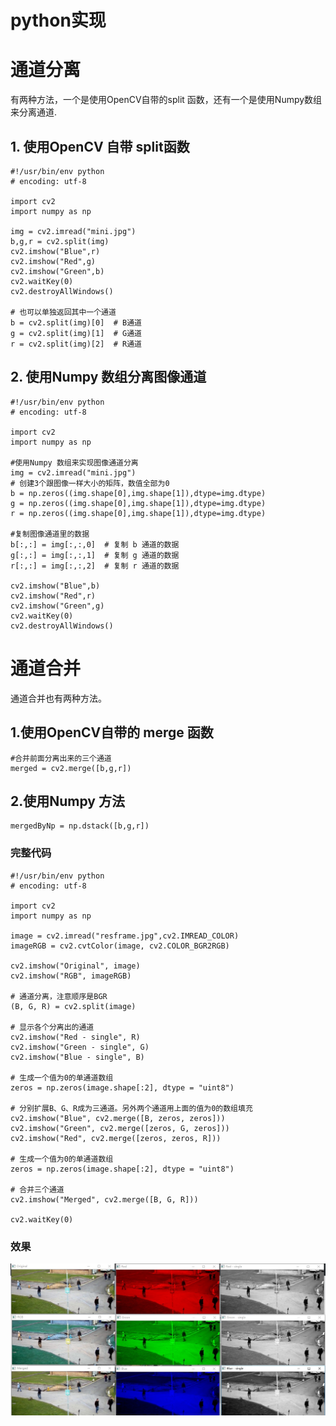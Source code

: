 # python实现

# 通道分离
有两种方法，一个是使用OpenCV自带的split 函数，还有一个是使用Numpy数组来分离通道.

## 1. 使用OpenCV 自带 split函数

```
#!/usr/bin/env python    
# encoding: utf-8    
  
import cv2    
import numpy as np    
  
img = cv2.imread("mini.jpg")  
b,g,r = cv2.split(img)  
cv2.imshow("Blue",r)  
cv2.imshow("Red",g)  
cv2.imshow("Green",b)  
cv2.waitKey(0)  
cv2.destroyAllWindows()  
  
# 也可以单独返回其中一个通道  
b = cv2.split(img)[0]  # B通道  
g = cv2.split(img)[1]  # G通道  
r = cv2.split(img)[2]  # R通道  
```

## 2. 使用Numpy 数组分离图像通道

```
#!/usr/bin/env python    
# encoding: utf-8    
  
import cv2    
import numpy as np    
  
#使用Numpy 数组来实现图像通道分离  
img = cv2.imread("mini.jpg")  
# 创建3个跟图像一样大小的矩阵，数值全部为0  
b = np.zeros((img.shape[0],img.shape[1]),dtype=img.dtype)  
g = np.zeros((img.shape[0],img.shape[1]),dtype=img.dtype)  
r = np.zeros((img.shape[0],img.shape[1]),dtype=img.dtype)  
  
#复制图像通道里的数据  
b[:,:] = img[:,:,0]  # 复制 b 通道的数据  
g[:,:] = img[:,:,1]  # 复制 g 通道的数据  
r[:,:] = img[:,:,2]  # 复制 r 通道的数据  
  
cv2.imshow("Blue",b)  
cv2.imshow("Red",r)  
cv2.imshow("Green",g)  
cv2.waitKey(0)  
cv2.destroyAllWindows() 
```

# 通道合并

通道合并也有两种方法。

## 1.使用OpenCV自带的 merge 函数

```
#合并前面分离出来的三个通道
merged = cv2.merge([b,g,r])    
```
## 2.使用Numpy 方法

```
mergedByNp = np.dstack([b,g,r])   
```

### 完整代码

```
#!/usr/bin/env python    
# encoding: utf-8    
  
import cv2    
import numpy as np    
  
image = cv2.imread("resframe.jpg",cv2.IMREAD_COLOR)
imageRGB = cv2.cvtColor(image, cv2.COLOR_BGR2RGB) 

cv2.imshow("Original", image)
cv2.imshow("RGB", imageRGB)

# 通道分离，注意顺序是BGR
(B, G, R) = cv2.split(image)

# 显示各个分离出的通道
cv2.imshow("Red - single", R)
cv2.imshow("Green - single", G)
cv2.imshow("Blue - single", B)

# 生成一个值为0的单通道数组
zeros = np.zeros(image.shape[:2], dtype = "uint8")

# 分别扩展B、G、R成为三通道。另外两个通道用上面的值为0的数组填充
cv2.imshow("Blue", cv2.merge([B, zeros, zeros]))
cv2.imshow("Green", cv2.merge([zeros, G, zeros]))
cv2.imshow("Red", cv2.merge([zeros, zeros, R]))

# 生成一个值为0的单通道数组
zeros = np.zeros(image.shape[:2], dtype = "uint8")

# 合并三个通道
cv2.imshow("Merged", cv2.merge([B, G, R]))

cv2.waitKey(0)
```
### 效果
![image](https://raw.githubusercontent.com/twangjie/mydoc/master/OpenCV/examples/result/split_merge.jpg)

